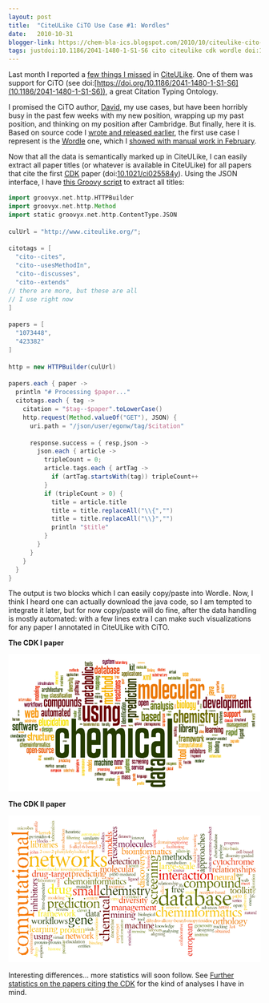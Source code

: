 ```yaml
---
layout: post
title:  "CiteULike CiTO Use Case #1: Wordles"
date:   2010-10-31
blogger-link: https://chem-bla-ics.blogspot.com/2010/10/citeulike-cito-use-case-1-wordles.html
tags: justdoi:10.1186/2041-1480-1-S1-S6 cito citeulike cdk wordle doi:10.1021/CI025584Y
---
```


Last month I reported a [few things I missed](http://chem-bla-ics.blogspot.com/2010/09/list-of-things-i-miss-in-citeulike.html)
in [CiteULike](http://www.citeulike.org/). One of them was support for CiTO (see
doi:[https://doi.org/10.1186/2041-1480-1-S1-S6](10.1186/2041-1480-1-S1-S6)), a great Citation Typing Ontology.

I promised the CiTO author, [David](http://www.zoo.ox.ac.uk/staff/academics/shotton_dm.htm), my use cases, but have been horribly
busy in the past few weeks with my new position, wrapping up my past position, and thinking on my position after Cambridge. But finally, here it is. Based on source code I
[wrote and released earlier](http://github.com/egonw/groovy-citeulike), the first use case I represent is the
[Wordle](http://www.wordle.net/) one, which I [showed with manual work in February](http://chem-bla-ics.blogspot.com/2010/02/wordle-of-titles-of-20-most-recent.html).

Now that all the data is semantically marked up in CiteULike, I can easily extract all paper titles (or whatever is available in CiteULike) for all papers that cite the first
[CDK](http://cdk.sf.net/) paper (doi:[10.1021/ci025584y](http://dx.doi.org/10.1021/ci025584y)). Using the JSON interface, I have
[this Groovy script](http://github.com/egonw/groovy-citeulike/blob/master/cul2wordleInput.groovy) to extract all titles:

```groovy
import groovyx.net.http.HTTPBuilder
import groovyx.net.http.Method
import static groovyx.net.http.ContentType.JSON

culUrl = "http://www.citeulike.org/";

citotags = [
  "cito--cites",
  "cito--usesMethodIn",
  "cito--discusses",
  "cito--extends"
// there are more, but these are all
// I use right now
]

papers = [
  "1073448",
  "423382"
]

http = new HTTPBuilder(culUrl)

papers.each { paper ->
  println "# Processing $paper..."
  citotags.each { tag ->
    citation = "$tag--$paper".toLowerCase()
    http.request(Method.valueOf("GET"), JSON) {
      uri.path = "/json/user/egonw/tag/$citation"

      response.success = { resp,json ->
        json.each { article ->
          tripleCount = 0;
          article.tags.each { artTag ->
            if (artTag.startsWith(tag)) tripleCount++
          }
          if (tripleCount > 0) {
            title = article.title
            title = title.replaceAll("\\{","")
            title = title.replaceAll("\\}","")
            println "$title"
          }
        }
      }
    }
  }
}
```

The output is two blocks which I can easily copy/paste into Wordle. Now, I think I heard one can actually download the java code, so I am tempted to integrate it later,
but for now copy/paste will do fine, after the data handling is mostly automated: with a few lines extra I can make such visualizations for any paper
I annotated in CiteULike with CiTO.

**The CDK I paper**

![](/assets/images/wordleCDK1.png)

**The CDK II paper**

![](/assets/images/wordleCDK2.png)

Interesting differences... more statistics will soon follow. See [Further statistics on the papers citing the CDK](http://chem-bla-ics.blogspot.com/2010/02/further-statistics-on-papers-citing-cdk.html)
for the kind of analyses I have in mind.
